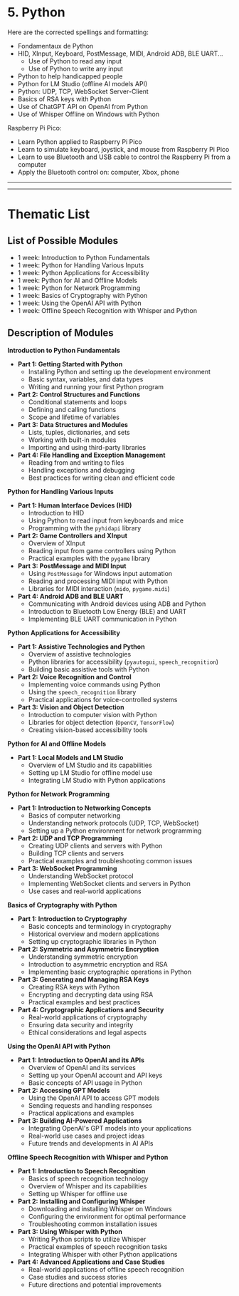 # 5. Python

Here are the corrected spellings and formatting:
- Fondamentaux de Python
- HID, XInput, Keyboard, PostMessage, MIDI, Android ADB, BLE UART...
  - Use of Python to read any input
  - Use of Python to write any input
- Python to help handicapped people
- Python for LM Studio (offline AI models API)
- Python: UDP, TCP, WebSocket Server-Client
- Basics of RSA keys with Python
- Use of ChatGPT API on OpenAI from Python
- Use of Whisper Offline on Windows with Python

Raspberry Pi Pico:
- Learn Python applied to Raspberry Pi Pico
- Learn to simulate keyboard, joystick, and mouse from Raspberry Pi Pico
- Learn to use Bluetooth and USB cable to control the Raspberry Pi from a computer
- Apply the Bluetooth control on: computer, Xbox, phone
  


------------------------------------------






-----------------------------------------------

# Thematic List

## List of Possible Modules

- 1 week: Introduction to Python Fundamentals
- 1 week: Python for Handling Various Inputs
- 1 week: Python Applications for Accessibility
- 1 week: Python for AI and Offline Models
- 1 week: Python for Network Programming
- 1 week: Basics of Cryptography with Python
- 1 week: Using the OpenAI API with Python
- 1 week: Offline Speech Recognition with Whisper and Python

## Description of Modules

**Introduction to Python Fundamentals**
- **Part 1: Getting Started with Python**
  - Installing Python and setting up the development environment
  - Basic syntax, variables, and data types
  - Writing and running your first Python program
- **Part 2: Control Structures and Functions**
  - Conditional statements and loops
  - Defining and calling functions
  - Scope and lifetime of variables
- **Part 3: Data Structures and Modules**
  - Lists, tuples, dictionaries, and sets
  - Working with built-in modules
  - Importing and using third-party libraries
- **Part 4: File Handling and Exception Management**
  - Reading from and writing to files
  - Handling exceptions and debugging
  - Best practices for writing clean and efficient code

**Python for Handling Various Inputs**
- **Part 1: Human Interface Devices (HID)**
  - Introduction to HID
  - Using Python to read input from keyboards and mice
  - Programming with the `pyhidapi` library
- **Part 2: Game Controllers and XInput**
  - Overview of XInput
  - Reading input from game controllers using Python
  - Practical examples with the `pygame` library
- **Part 3: PostMessage and MIDI Input**
  - Using `PostMessage` for Windows input automation
  - Reading and processing MIDI input with Python
  - Libraries for MIDI interaction (`mido`, `pygame.midi`)
- **Part 4: Android ADB and BLE UART**
  - Communicating with Android devices using ADB and Python
  - Introduction to Bluetooth Low Energy (BLE) and UART
  - Implementing BLE UART communication in Python

**Python Applications for Accessibility**
- **Part 1: Assistive Technologies and Python**
  - Overview of assistive technologies
  - Python libraries for accessibility (`pyautogui`, `speech_recognition`)
  - Building basic assistive tools with Python
- **Part 2: Voice Recognition and Control**
  - Implementing voice commands using Python
  - Using the `speech_recognition` library
  - Practical applications for voice-controlled systems
- **Part 3: Vision and Object Detection**
  - Introduction to computer vision with Python
  - Libraries for object detection (`OpenCV`, `TensorFlow`)
  - Creating vision-based accessibility tools


**Python for AI and Offline Models**
- **Part 1: Local Models and LM Studio**
  - Overview of LM Studio and its capabilities
  - Setting up LM Studio for offline model use
  - Integrating LM Studio with Python applications


**Python for Network Programming**
- **Part 1: Introduction to Networking Concepts**
  - Basics of computer networking
  - Understanding network protocols (UDP, TCP, WebSocket)
  - Setting up a Python environment for network programming
- **Part 2: UDP and TCP Programming**
  - Creating UDP clients and servers with Python
  - Building TCP clients and servers
  - Practical examples and troubleshooting common issues
- **Part 3: WebSocket Programming**
  - Understanding WebSocket protocol
  - Implementing WebSocket clients and servers in Python
  - Use cases and real-world applications


**Basics of Cryptography with Python**
- **Part 1: Introduction to Cryptography**
  - Basic concepts and terminology in cryptography
  - Historical overview and modern applications
  - Setting up cryptographic libraries in Python
- **Part 2: Symmetric and Asymmetric Encryption**
  - Understanding symmetric encryption
  - Introduction to asymmetric encryption and RSA
  - Implementing basic cryptographic operations in Python
- **Part 3: Generating and Managing RSA Keys**
  - Creating RSA keys with Python
  - Encrypting and decrypting data using RSA
  - Practical examples and best practices
- **Part 4: Cryptographic Applications and Security**
  - Real-world applications of cryptography
  - Ensuring data security and integrity
  - Ethical considerations and legal aspects

**Using the OpenAI API with Python**
- **Part 1: Introduction to OpenAI and its APIs**
  - Overview of OpenAI and its services
  - Setting up your OpenAI account and API keys
  - Basic concepts of API usage in Python
- **Part 2: Accessing GPT Models**
  - Using the OpenAI API to access GPT models
  - Sending requests and handling responses
  - Practical applications and examples
- **Part 3: Building AI-Powered Applications**
  - Integrating OpenAI's GPT models into your applications
  - Real-world use cases and project ideas
  - Future trends and developments in AI APIs


**Offline Speech Recognition with Whisper and Python**
- **Part 1: Introduction to Speech Recognition**
  - Basics of speech recognition technology
  - Overview of Whisper and its capabilities
  - Setting up Whisper for offline use
- **Part 2: Installing and Configuring Whisper**
  - Downloading and installing Whisper on Windows
  - Configuring the environment for optimal performance
  - Troubleshooting common installation issues
- **Part 3: Using Whisper with Python**
  - Writing Python scripts to utilize Whisper
  - Practical examples of speech recognition tasks
  - Integrating Whisper with other Python applications
- **Part 4: Advanced Applications and Case Studies**
  - Real-world applications of offline speech recognition
  - Case studies and success stories
  - Future directions and potential improvements


